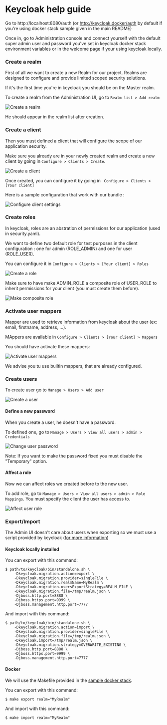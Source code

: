 # Keycloak help guide

Go to http://localhost:8080/auth (or http://keycloak.docker/auth by default if you're using docker stack sample given in the main README)

Once in, go to Administration console and connect yourself with the default super admin user and password you've set in keycloak docker stack environment variables or in the welcome page if your using keycloak locally.

### Create a realm

First of all we want to create a new Realm for our project. Realms are designed to configure and provide limited scoped security solutions.

If it's the first time you're in keycloak you should be on the Master realm.

To create a realm from the Administration UI, go to ```Realm list > Add realm```

![Create a realm](screenshots/create-a-realm.png)

He should appear in the realm list after creation.

### Create a client

Then you must defined a client that will configure the scope of our application security.

Make sure you already are in your newly created realm and create a new client by going in ```Configure > Clients > Create```.

![Create a client](screenshots/create-a-client.png)

Once created, you can configure it by going in ``` Configure > Clients > [Your client]```

Here is a sample configuration that work with our bundle :

![Configure client settings](screenshots/configure-client-settings.png)

### Create roles

In keycloak, roles are an abstration of permissions for our application (used in security.yaml).

We want to define two default role for test purposes in the client configuration : one for admin (ROLE_ADMIN) and one for user (ROLE_USER).

You can configure it in ```Configure > Clients > [Your client] > Roles```

![Create a role](screenshots/create-a-role.png)

Make sure to have make ADMIN_ROLE a composite role of USER_ROLE to inherit permissions for your client (you must create them before).

![Make composite role](screenshots/make-composite-role.png)

### Activate user mappers

Mapper are used to retrieve information from keycloak about the user (ex: email, firstname, address, ...).

MAppers are available in ```Configure > Clients > [Your client] > Mappers```

You should have activate these mappers:

![Activate user mappers](screenshots/activate-user-mappers.png)

We advise you tu use builtin mappers, that are already configured.

### Create users

To create user go to ```Manage > Users > Add user```

![Create a user](screenshots/create-a-user.png)

#### Define a new password

When you create a user, he doesn't have a password.

To defined one, go to ```Manage > Users > View all users > admin > Credentials```

![Change user password](screenshots/change-user-password.png)

Note: If you want to make the password fixed you must disable the "Temporary" option.

#### Affect a role

Now we can affect roles we created before to the new user.

To add role, go to ```Manage > Users > View all users > admin > Role Mappings```. You must specify the client the user has access to.

![Affect user role](screenshots/affect-user-role.png)

### Export/Import

The Admin UI doesn't care about users when exporting so we must use a script provided by keycloak ([for more information](https://www.keycloak.org/docs/2.5/server_admin/topics/export-import.html))

#### Keycloak locally installed

You can export with this command:

```shell
$ path/to/keycloak/bin/standalone.sh \
    -Dkeycloak.migration.action=export \
    -Dkeycloak.migration.provider=singleFile \
    -Dkeycloak.migration.realmName=MyRealm \
    -Dkeycloak.migration.usersExportStrategy=REALM_FILE \
    -Dkeycloak.migration.file=/tmp/realm.json \
    -Djboss.http.port=8888 \
    -Djboss.https.port=9999 \
    -Djboss.management.http.port=7777
```

And import with this command:

```shell
$ path/to/keycloak/bin/standalone.sh \
    -Dkeycloak.migration.action=import \
    -Dkeycloak.migration.provider=singleFile \
    -Dkeycloak.migration.file=/tmp/realm.json \
    -Dkeycloak.import=/tmp/realm.json \
    -Dkeycloak.migration.strategy=OVERWRITE_EXISTING \
    -Djboss.http.port=8888 \
    -Djboss.https.port=9999 \
    -Djboss.management.http.port=7777
```

#### Docker

We will use the Makefile provided in the [sample docker stack](./Resources/docs/example).

You can export with this command:

```shell
$ make export realm="MyRealm"
```

And import with this command:

```shell
$ make import realm="MyRealm"
```

